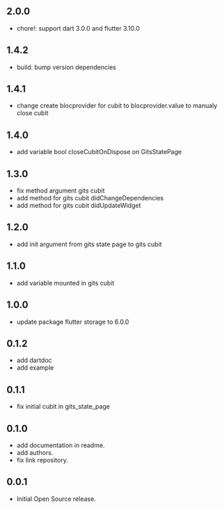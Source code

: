 ## 2.0.0

- chore!: support dart 3.0.0 and flutter 3.10.0

## 1.4.2

- build: bump version dependencies

## 1.4.1

- change create blocprovider for cubit to blocprovider.value to manualy close cubit

## 1.4.0

- add variable bool closeCubitOnDispose on GitsStatePage

## 1.3.0

- fix method argument gits cubit
- add method for gits cubit didChangeDependencies
- add method for gits cubit didUpdateWidget

## 1.2.0

- add init argument from gits state page to gits cubit

## 1.1.0

- add variable mounted in gits cubit

## 1.0.0

- update package flutter storage to 6.0.0

## 0.1.2

- add dartdoc
- add example

## 0.1.1

- fix initial cubit in gits_state_page

## 0.1.0

- add documentation in readme.
- add authors.
- fix link repository.

## 0.0.1

- Initial Open Source release.
